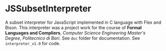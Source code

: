 # JSSubsetInterpreter
A subset interpreter for JavaScript implemented in C language with Flex and Bison.
This interpreter was a project work for the course of **Formal Languages and Compliers**, *Computer Science Engineering Master's Degree*, *Politecnico di Bari*.
See ```doc``` folder for documentation.
See ```interpreter_v1.0``` for code.

